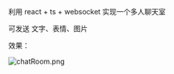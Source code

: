 
利用 react + ts + websocket 实现一个多人聊天室

可发送 文字、表情、图片

效果：

![chatRoom.png](https://i.loli.net/2021/09/28/BUPWvetuJgqHIZz.png)